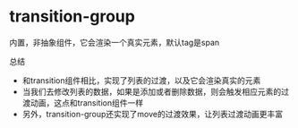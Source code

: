 # transition-group

内置，非抽象组件，它会渲染一个真实元素，默认tag是span



总结

* 和transition组件相比，实现了列表的过渡，以及它会渲染真实的元素
* 当我们去修改列表的数据，如果是添加或者删除数据，则会触发相应元素的过渡动画，这点和transition组件一样
* 另外，transition-group还实现了move的过渡效果，让列表过渡动画更丰富